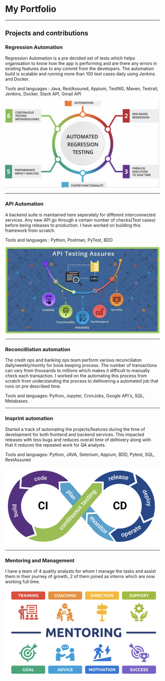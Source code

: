 # My Portfolio
---
## Projects and contributions

### Regression Automation

Regression Automation is a pre decided set of tests which helps organisation to know how the app is performing and are there any errors in existing features due to any commit from the developers. The automation build is scalable and running more than 100 test cases daily using Jenkins and Docker.

Tools and languages : Java, RestAssured, Appium, TestNG, Maven, Testrail, Jenkins, Docker, Slack API, Gmail API

<center><img src="/assets/img/RegressionTesting.png"/></center>

---
### API Automation

A backend suite is maintained here seperately for different interconnected services. Any new API go through a certain number of checks(Test cases) before being releases to production. I have worked on building this framework from scratch.

Tools and languages : Python, Postman, PyTest, BDD
<center><img src="/assets/img/APITesting.png"/></center>

---
### Reconcilliation automation

The credit ops and banking ops team perform various reconciliaton daily/weekly/montly for book keeping process. The number of transactions can vary from thousands to millions which makes it difficult to manually check each transaction. I worked on the automating this process from scratch from understanding the process to delhivering a automated job that runs on pre described time.

Tools and languages: Python, Jupyter, CronJobs, Google API's, SQL, Metabases.

---
### Insprint automation

Started a track of automating the projects/features during the time of development for both frontend and backend services. This impacted releases with less bugs and reduces overall time of delhivery along with that it reduces the repeated work for QA analysts.

Tools and languages: Python, JAVA, Selenium, Appium, BDD, Pytest, SQL, RestAssured

<center><img src="/assets/img/CICD.png"/></center>

---
### Mentoring and Management

I have a team of 4 quality analysts for whom I manage the tasks and assist them in their journey of growth, 2 of them joined as interns which are now working full time.
<center><img src="/assets/img/Mentorship.png"/></center>
